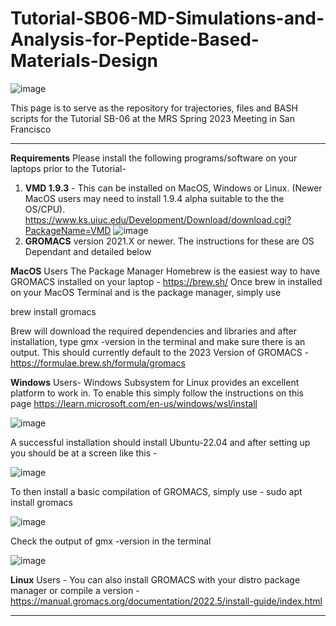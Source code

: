 # Tutorial-SB06-MD-Simulations-and-Analysis-for-Peptide-Based-Materials-Design
![image](https://user-images.githubusercontent.com/130017040/230253089-313bf329-6b32-4906-b016-77a360605fd9.png)

This page is to serve as the repository for trajectories, files and BASH scripts for the Tutorial SB-06 at the MRS Spring 2023 Meeting in San Francisco
_________________________________________________________________________________________________________________________________________________________________________
**Requirements**
Please install the following programs/software on your laptops prior to the Tutorial-
1. **VMD 1.9.3** - This can be installed on MacOS, Windows or Linux. (Newer MacOS users may need to install 1.9.4 alpha suitable to the the OS/CPU). https://www.ks.uiuc.edu/Development/Download/download.cgi?PackageName=VMD
![image](https://user-images.githubusercontent.com/130017040/230256427-bb38ff1e-71b0-4b67-872a-f7c4f793652d.png)
2. **GROMACS** version 2021.X or newer. The instructions for these are OS Dependant and detailed below

  **MacOS** Users
  The Package Manager Homebrew is the easiest way to have GROMACS installed on your laptop - https://brew.sh/
  Once brew in installed on your MacOS Terminal and is the package manager, simply use 
  
  brew install gromacs
  
  Brew will download the required dependencies and libraries and after installation, type gmx -version in the terminal and make sure there is an output.
  This should currently default to the 2023 Version of GROMACS - https://formulae.brew.sh/formula/gromacs
  
  **Windows** Users-
  Windows Subsystem for Linux provides an excellent platform to work in. To enable this simply follow the instructions on this page https://learn.microsoft.com/en-us/windows/wsl/install

![image](https://user-images.githubusercontent.com/130017040/230258348-7f5078ad-e683-46bb-ba56-cd9f9e271954.png)

A successful installation should install Ubuntu-22.04 and after setting up you should be at a screen like this -

![image](https://user-images.githubusercontent.com/130017040/230258755-5ee96abb-5fa4-4406-9ad9-2ad0b47865b6.png)

To then install a basic compilation of GROMACS, simply use - sudo apt install gromacs

![image](https://user-images.githubusercontent.com/130017040/230259678-4dde0d73-2c60-4283-9b5b-b5bf5d669450.png)

Check the output of gmx -version in the terminal

![image](https://user-images.githubusercontent.com/130017040/230259861-eb45445d-e0f6-448d-91c8-46fbfa0df59b.png)

**Linux** Users - You can also install GROMACS with your distro package manager or compile a version - https://manual.gromacs.org/documentation/2022.5/install-guide/index.html
_______________________________________________________________________________________________________________________________________________________________________
